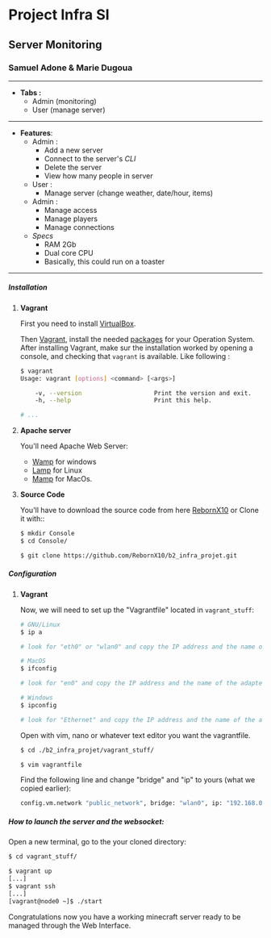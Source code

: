 # Project Infra SI

## Server Monitoring

### Samuel Adone & Marie Dugoua

---

- **Tabs  :**
  - Admin (monitoring)
  - User (manage server)

---

- **Features**:
  - Admin :
    - Add a new server
    - Connect to the server's _CLI_
    - Delete the server
    - View how many people in server
  - User : 
    - Manage server (change weather, date/hour, items)
  - Admin :
    - Manage access
    - Manage players
    - Manage connections
  - *Specs* 
    - RAM 2Gb
    - Dual core CPU 
    - Basically, this could run on a toaster
------

##### Installation

1. **Vagrant**

   First you need to install [VirtualBox](https://www.virtualbox.org/wiki/Downloads).

   Then [Vagrant](https://www.vagrantup.com/), install the needed [packages](https://www.vagrantup.com/downloads) for your Operation System. 
   After installing Vagrant, make sur the installation worked by opening a console, and checking that `vagrant` is available. Like following :

   ```bash
   $ vagrant
   Usage: vagrant [options] <command> [<args>]
   
       -v, --version                    Print the version and exit.
       -h, --help                       Print this help.
   
   # ...
   ```

2. **Apache server**

   You'll need Apache Web Server:
	- [Wamp](https://www.wampserver.com/) for windows 
	- [Lamp](https://doc.ubuntu-fr.org/lamp) for Linux
	- [Mamp](https://www.mamp.info/fr/mamp/mac/) for MacOs.

3. **Source Code**

   You'll have to download the source code from here [RebornX10](https://github.com/RebornX10/b2_infra_projet) 
   or Clone it with::

   ```bash
   $ mkdir Console
   $ cd Console/

   $ git clone https://github.com/RebornX10/b2_infra_projet.git
   ```


##### Configuration

1. **Vagrant**

   Now, we will need to set up the "Vagrantfile" located in `vagrant_stuff`:

   ```bash
   # GNU/Linux
   $ ip a
   
   # look for "eth0" or "wlan0" and copy the IP address and the name of the adapter
   ```

   ```bash
   # MacOS
   $ ifconfig
   
   # look for "en0" and copy the IP address and the name of the adapter
   ```

   ```bash
   # Windows
   $ ipconfig
   
   # look for "Ethernet" and copy the IP address and the name of the adapter
   ```

   Open with vim, nano or whatever text editor you want the vagrantfile.

   ```bash
   $ cd ./b2_infra_projet/vagrant_stuff/
   
   $ vim vagrantfile
   ```

   Find the following line and change "bridge" and "ip" to yours (what we copied earlier):

   ```bash
   config.vm.network "public_network", bridge: "wlan0", ip: "192.168.0.99"
   ```


##### How to launch the server and the websocket:

   Open a new terminal, go to the your cloned directory:

   ```bash
   $ cd vagrant_stuff/

   $ vagrant up
   [...]
   $ vagrant ssh
   [...]
   [vagrant@node0 ~]$ ./start
   ```

   Congratulations now you have a working minecraft server ready to be managed through the Web Interface.
